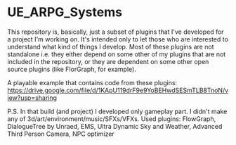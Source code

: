# UE_ARPG_Systems
This repository is, basically, just a subset of plugins that I've developed for a project I'm working on. It's intended only to let those who are interested to understand what kind of things I develop. 
Most of these plugins are not standalone i.e. they either depend on some other of my plugins that are not included in the repository, or they are dependent on some other open source plugins (like FlorGraph, for example).

A playable example that contains code from these plugins:
https://drive.google.com/file/d/1KApU119drF9e9YoBEHwdSESmTLB8TnoN/view?usp=sharing

P.S. In that build (and project) I developed only gameplay part. I didn't make any of 3d/art/environment/music/SFXs/VFXs. 
Used plugins: FlowGraph, DialogueTree by Unraed, EMS, Ultra Dynamic Sky and Weather, Advanced Third Person Camera, NPC optimizer

